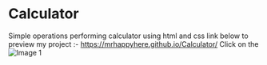 # Calculator
Simple operations performing calculator using html and css
link below to preview my project :- 
https://mrhappyhere.github.io/Calculator/
Click on the![Image 1](https://user-images.githubusercontent.com/80676763/117726489-45776d00-b204-11eb-89ae-f804da10c455.jpg)
 
